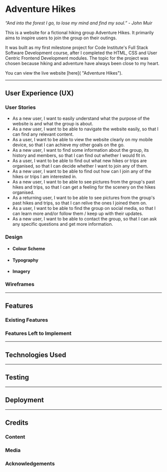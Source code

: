# Adventure Hikes
_“And into the forest I go, to lose my mind and find my soul.” - John Muir_

This is a website for a fictional hiking group Adventure Hikes. It primarily aims to inspire users to join the group on their outings. 

It was built as my first milestone project for Code Institute's Full Stack Software Development course, after I completed the HTML, CSS and User Centric Frontend Development modules. The topic for the project was chosen because hiking and adventure have always been close to my heart.

You can view the live website [here]( "Adventure Hikes"). 
***
## User Experience (UX)

### User Stories

* As a new user, I want to easily understand what the purpose of the website is and what the group is about.
* As a new user, I want to be able to navigate the website easily, so that I can find any relevant content. 
* As a user, I want to be able to view the website clearly on my mobile device, so that I can achieve my other goals on the go.
* As a new user, I want to find some information about the group, its history and members, so that I can find out whether I would fit in.
* As a user, I want to be able to find out what new hikes or trips are organised, so that I can decide whether I want to join any of them.
* As a new user, I want to be able to find out how can I join any of the hikes or trips I am interested in.
* As a new user, I want to be able to see pictures from the group's past hikes and trips, so that I can get a feeling for the scenery on the hikes organised. 
* As a returning user, I want to be able to see pictures from the group's past hikes and trips, so that I can relive the ones I joined them on.
* As a user, I want to be able to find the group on social media, so that I can learn more and/or follow them / keep up with their updates.
* As a new user, I want to be able to contact the group, so that I can ask any specific questions and get more information.

### Design

* #### Colour Scheme

* #### Typography

* #### Imagery

### Wireframes

***
## Features

### Existing Features

### Features Left to Implement

***
## Technologies Used

***
## Testing

***
## Deployment

***
## Credits

### Content

### Media

### Acknowledgements
